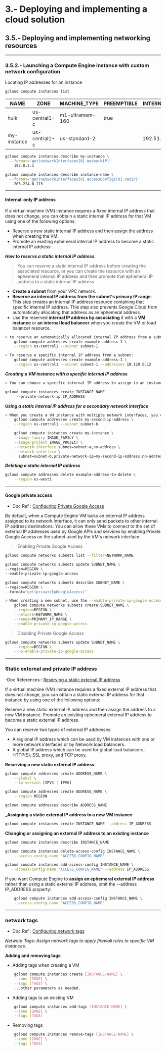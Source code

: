 # 3.-  Deploying and implementing a cloud solution

## 3.5.- Deploying and implementing networking resources
---
### 3.5.2.- Launching a Compute Engine instance with custom network configuration

Locating IP addresses for an instance
```bash
gcloud compute instances list
```
NAME|ZONE|MACHINE_TYPE|PREEMPTIBLE|INTERNAL_IP|EXTERNAL_IP|STATUS
---|---|---|---|---|---|---
hulk|us-central1-c|m1-ultramem-160|true||192.0.2.1|  |RUNNING
my-instance|us-central1-c|us-standard-2||192.51.100.1|203.224.0.113|RUNNING

```bash
gcloud compute instances describe my-instance \
  --format='get(networkInterfaces[0].networkIP)'
    192.0.2.1

gcloud compute instances describe instance-name \
  --format='get(networkInterfaces[0].accessConfigs[0].natIP)'
    203.224.0.113
```
---
#### **Internal-only IP address**
If a virtual machine (VM) instance requires a fixed internal IP address that does not change, you can obtain a static internal IP address for that VM using one of the following options:

* Reserve a new static internal IP address and then assign the address when creating the VM.
* Promote an existing ephemeral internal IP address to become a static internal IP address

___How to reserve a static internal IP address___
> You can reserve a static internal IP address before creating the associated resource, or you can create the resource with an ephemeral internal IP address and then promote that ephemeral IP address to a static internal IP address
- **Create a subnet** from your VPC network.
- **Reserve an internal IP address from the subnet's primary IP range**. This step creates an internal IP address resource containing that specific internal IP address. This step also prevents Google Cloud from automatically allocating that address as an ephemeral address.
- Use the reserved **internal IP address by associating** it with a **VM instance** or **an internal load balancer** when you create the VM or load balancer resource.

```bash
> to reserve an automatically allocated internal IP address from a subnet:
    gcloud compute addresses create example-address-1 \
    --region us-central1 --subnet subnet-1

> To reserve a specific internal IP address from a subnet:
    gcloud compute addresses create example-address-1 \
    --region us-central1 --subnet subnet-1 --addresses 10.128.0.12
````
___Creating a VM instance with a specific internal IP address___
```bash
> You can choose a specific internal IP address to assign to an instance when you create the instance

gcloud compute instances create INSTANCE_NAME
     --private-network-ip IP_ADDRESS
```
___Using a static internal IP address for a secondary network interface___
```bash
> When you create a VM instance with multiple network interfaces, you can use a reserved static internal IP address for both primary and secondary network interfaces
    gcloud compute addresses create my-second-ip-address \
    --region us-central1 --subnet subnet-b

    gcloud compute instances create my-instance \
    --image-family IMAGE_FAMILY \
    --image-project IMAGE_PROJECT \
    --network-interface subnet=subnet-a,no-address \
    --network-interface \
      subnet=subnet-b,private-network-ip=my-second-ip-address,no-address
```
___Deleting a static internal IP address___
```bash
gcloud compute addresses delete example-address-to-delete \
    --region us-west1
```
---
#### **Google private access**
- Doc Ref : [Configuring Private Google Access](https://cloud.google.com/vpc/docs/configure-private-google-access)

By default, when a Compute Engine VM lacks an external IP address assigned to its network interface, it can only send packets to other internal IP address destinations. You can allow these VMs to connect to the set of external IP addresses used by Google APIs and services by enabling Private Google Access on the subnet used by the VM's network interface.

> Enabling Private Google Access
```bash
gcloud compute networks subnets list --filter=NETWORK_NAME

gcloud compute networks subnets update SUBNET_NAME \
--region=REGION \
--enable-private-ip-google-access

gcloud compute networks subnets describe SUBNET_NAME \
--region=REGION \
--format="get(privateIpGoogleAccess)"

> When creating a new subnet, use the --enable-private-ip-google-access flag to enable Private Google Access
    gcloud compute networks subnets create SUBNET_NAME \
    --region=REGION \
    --network=NETWORK_NAME \
    --range=PRIMARY_IP_RANGE \
    --enable-private-ip-google-access
```
> Disabling Private Google Access
```bash
gcloud compute networks subnets update SUBNET_NAME \
    --region=REGION \
    --no-enable-private-ip-google-access
```
---
### **Static external and private IP address**
-Doc References : [Reserving a static external IP address](https://cloud.google.com/compute/docs/ip-addresses/reserve-static-external-ip-address)

If a virtual machine (VM) instance requires a fixed external IP address that does not change, you can obtain a static external IP address for that instance by using one of the following options:

Reserve a new static external IP address and then assign the address to a new VM instance.
Promote an existing ephemeral external IP address to become a static external IP address.

You can reserve two types of external IP addresses:
- A regional IP address which can be used by VM instances with one or more network interfaces or by Network load balancers.
- A global IP address which can be used for global load balancers: HTTP(S), SSL proxy, and TCP proxy.

__Reserving a new static external IP address__
```bash
gcloud compute addresses create ADDRESS_NAME \
    --global \
    --ip-version [IPV4 | IPV6]

gcloud compute addresses create ADDRESS_NAME \
    --region REGION

gcloud compute addresses describe ADDRESS_NAME
```
___Assigning a static external IP address to a new VM instance__
```bash
gcloud compute instances create INSTANCE_NAME --address IP_ADDRESS
```
__Changing or assigning an external IP address to an existing instance__
```bash
gcloud compute instances describe INSTANCE_NAME

gcloud compute instances delete-access-config INSTANCE_NAME \
    --access-config-name "ACCESS_CONFIG_NAME"

gcloud compute instances add-access-config INSTANCE_NAME \
   --access-config-name "ACCESS_CONFIG_NAME" --address IP_ADDRESS
```

If you want Compute Engine to __assign an ephemeral external IP address__ rather than using a static external IP address, omit the --address IP_ADDRESS property:
```bash
    gcloud compute instances add-access-config INSTANCE_NAME \
    --access-config-name "ACCESS_CONFIG_NAME"
```
---
### **network tags**
- Doc Ref : [Configuring network tags](https://cloud.google.com/vpc/docs/add-remove-network-tags)

*Network Tags: Assign network tags to apply firewall rules to specific VM instances.*

__Adding and removing tags__
- Adding tags when creating a VM
```bash
    gcloud compute instances create [INSTANCE-NAME] \
    --zone [ZONE] \
    --tags [TAGS] \
    ...other parameters as needed.
```
- Adding tags to an existing VM
```bash
    gcloud compute instances add-tags [INSTANCE-NAME] \
    --zone [ZONE] \
    --tags [TAGS]
```
- Removing tags
```bash
    gcloud compute instances remove-tags [INSTANCE-NAME] \
    --zone [ZONE] \
    --tags [TAGS]
```
